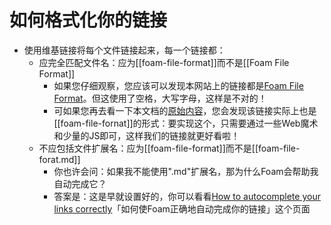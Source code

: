 # 如何格式化你的链接
- 使用维基链接将每个文件链接起来，每一个链接都：
  - 应完全匹配文件名：应为[[foam-file-format]]而不是[[Foam File Format]]
    - 如果您仔细观察，您应该可以发现本网站上的链接都是[Foam File Format](how_to_use_foam.md)。但这使用了空格，大写字母，这样是不对的！
    - 可如果您再去看一下本文档的[原始内容](https://foambubble.github.io/foam/link-formatting-and-autocompletion.md)，您会发现该链接实际上也是[[foam-file-fornat]]的形式：要实现这个，只需要通过一些Web魔术和少量的JS即可，这样我们的链接就更好看啦！
  - 不应包括文件扩展名：应为[[foam-file-format]]而不是[[foam-file-forat.md]]
    -  你也许会问：如果我不能使用".md"扩展名，那为什么Foam会帮助我自动完成它？
    -  答案是：这是早就设置好的，你可以看看[How to autocomplete your links correctly](how_to_autocomplete_your_links_correctly.md)「如何使Foam正确地自动完成你的链接」这个页面